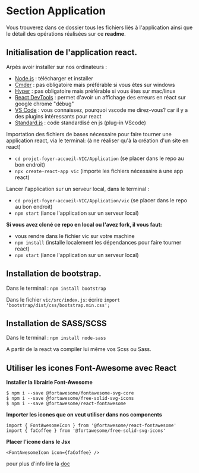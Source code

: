 # Section Application

Vous trouverez dans ce dossier tous les fichiers liés à l'application ainsi que le détail des opérations réalisées sur ce **readme**. 

## Initialisation de l'application react.

Arpès avoir installer sur nos ordinateurs : 

* [Node.js](https://nodejs.org/en/) : télécharger et installer
* [Cmder](http://cmder.net/) : pas obligatoire mais préférable si vous êtes sur windows
* [Hyper](https://hyper.is/) : pas obligatoire mais préférable si vous êtes sur mac/linux
* [React DevTools](https://chrome.google.com/webstore/detail/react-developer-tools/fmkadmapgofadopljbjfkapdkoienihi) : permet d'avoir un affichage des erreurs en réact sur google chrome "débug"
* [VS Code](https://code.visualstudio.com/) : vous connaissez, pourquoi vscode me direz-vous? car il y a des plugins intéressants pour react
* [Standard.js](https://standardjs.com/) : code standardisé en js (plug-in VScode)

Importation des fichiers de bases nécessaire pour faire tourner une application react, via le terminal: 
(à ne réaliser qu'à la création d'un site en react)

* `cd projet-foyer-accueil-VIC/Application` (se placer dans le repo au bon endroit)
* `npx create-react-app vic` (importe les fichiers nécessaire à une app react)

Lancer l'application sur un serveur local, dans le terminal : 

* `cd projet-foyer-accueil-VIC/Application/vic` (se placer dans le repo au bon endroit)
* `npm start` (lance l'application sur un serveur local)

**Si vous avez cloné ce repo en local ou l'avez fork, il vous faut:**

* vous rendre dans le fichier vic sur votre machine
* `npm install` (installe localement les dépendances pour faire tourner react)
* `npm start` (lance l'application sur un serveur local)

## Installation de bootstrap.

Dans le terminal : `npm install bootstrap`

Dans le fichier `vic/src/index.js`: écrire `import 'bootstrap/dist/css/bootstrap.min.css';`

## Installation de SASS/SCSS

Dans le terminal : `npm install node-sass`

A partir de la react va compiler lui même vos Scss ou Sass.

## Utiliser les icones Font-Awesome avec React

**Installer la librairie Font-Awesome**

```
$ npm i --save @fortawesome/fontawesome-svg-core
$ npm i --save @fortawesome/free-solid-svg-icons
$ npm i --save @fortawesome/react-fontawesome
```

**Importer les icones que on veut utiliser dans nos components**

```JS
import { FontAwesomeIcon } from '@fortawesome/react-fontawesome'
import { faCoffee } from '@fortawesome/free-solid-svg-icons'
```

**Placer l'icone dans le Jsx**

```JS
<FontAwesomeIcon icon={faCoffee} />
```

pour plus d'info lire la [doc](https://www.npmjs.com/package/@fortawesome/react-fontawesome)

